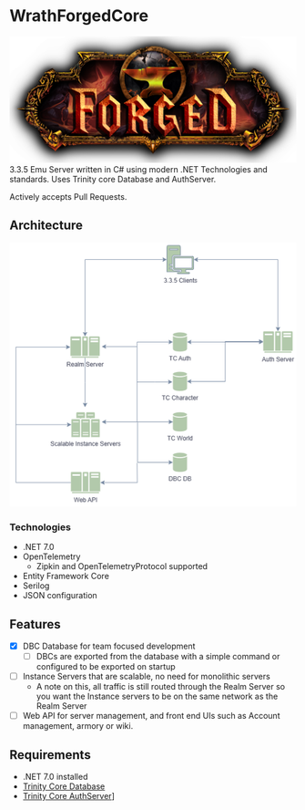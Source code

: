 # WrathForgedCore
![logo](Forged_Logo.png)
3.3.5 Emu Server written in C# using modern .NET Technologies and standards. Uses Trinity core Database and AuthServer.

Actively accepts Pull Requests.

## Architecture
![Architecture](WrathForgedArchitecture.png)


### Technologies
- .NET 7.0
- OpenTelemetry
    - Zipkin and OpenTelemetryProtocol supported
- Entity Framework Core
- Serilog
- JSON configuration

## Features
- [X] DBC Database for team focused development
    - [ ] DBCs are exported from the database with a simple command or configured to be exported on startup
- [ ] Instance Servers that are scalable, no need for monolithic servers
    - A note on this, all traffic is still routed through the Realm Server so you want the Instance servers to be on the same network as the Realm Server
- [ ] Web API for server management, and front end UIs such as Account management, armory or wiki.

## Requirements
- .NET 7.0 installed
- [Trinity Core Database](https://trinitycore.info/install/Database-Installation)
- [Trinity Core AuthServer](https://github.com/TrinityCore/TrinityCore/tree/3.3.5)]
